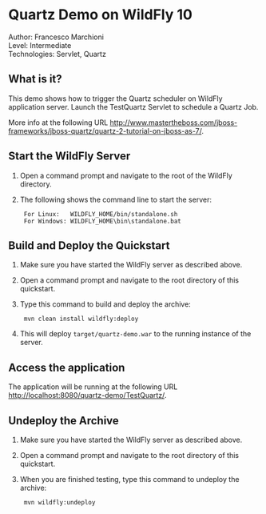 Quartz Demo on WildFly 10
===================================================
Author: Francesco Marchioni  
Level: Intermediate  
Technologies: Servlet, Quartz  

What is it?
-----------

This demo shows how to trigger the Quartz scheduler on WildFly application server. Launch the TestQuartz Servlet to schedule a Quartz Job.

More info at the following URL <http://www.mastertheboss.com/jboss-frameworks/jboss-quartz/quartz-2-tutorial-on-jboss-as-7/>.

Start the WildFly Server
-------------------------

1. Open a command prompt and navigate to the root of the WildFly directory.
2. The following shows the command line to start the server:

        For Linux:   WILDFLY_HOME/bin/standalone.sh
        For Windows: WILDFLY_HOME\bin\standalone.bat


Build and Deploy the Quickstart
-------------------------

1. Make sure you have started the WildFly server as described above.
2. Open a command prompt and navigate to the root directory of this quickstart.
3. Type this command to build and deploy the archive:

        mvn clean install wildfly:deploy

4. This will deploy `target/quartz-demo.war` to the running instance of the server.


Access the application 
---------------------

The application will be running at the following URL <http://localhost:8080/quartz-demo/TestQuartz/>.


Undeploy the Archive
--------------------

1. Make sure you have started the WildFly server as described above.
2. Open a command prompt and navigate to the root directory of this quickstart.
3. When you are finished testing, type this command to undeploy the archive:

        mvn wildfly:undeploy


